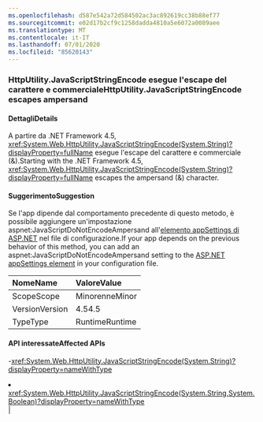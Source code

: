 ```yaml
---
ms.openlocfilehash: d587e542a72d584502ac3ac892619cc38b88ef77
ms.sourcegitcommit: e02d17b2cf9c1258dadda4810a5e6072a0089aee
ms.translationtype: MT
ms.contentlocale: it-IT
ms.lasthandoff: 07/01/2020
ms.locfileid: "85620143"
---
```

### <a name="httputilityjavascriptstringencode-escapes-ampersand"></a><span data-ttu-id="ea4ef-101">HttpUtility.JavaScriptStringEncode esegue l'escape del carattere e commerciale</span><span class="sxs-lookup"><span data-stu-id="ea4ef-101">HttpUtility.JavaScriptStringEncode escapes ampersand</span></span>

#### <a name="details"></a><span data-ttu-id="ea4ef-102">Dettagli</span><span class="sxs-lookup"><span data-stu-id="ea4ef-102">Details</span></span>

<span data-ttu-id="ea4ef-103">A partire da .NET Framework 4.5, <xref:System.Web.HttpUtility.JavaScriptStringEncode(System.String)?displayProperty=fullName> esegue l'escape del carattere e commerciale (&amp;).</span><span class="sxs-lookup"><span data-stu-id="ea4ef-103">Starting with the .NET Framework 4.5, <xref:System.Web.HttpUtility.JavaScriptStringEncode(System.String)?displayProperty=fullName> escapes the ampersand (&amp;) character.</span></span>

#### <a name="suggestion"></a><span data-ttu-id="ea4ef-104">Suggerimento</span><span class="sxs-lookup"><span data-stu-id="ea4ef-104">Suggestion</span></span>

<span data-ttu-id="ea4ef-105">Se l'app dipende dal comportamento precedente di questo metodo, è possibile aggiungere un'impostazione aspnet:JavaScriptDoNotEncodeAmpersand all'[elemento appSettings di ASP.NET](https://docs.microsoft.com/previous-versions/aspnet/hh975440(v=vs.120)) nel file di configurazione.</span><span class="sxs-lookup"><span data-stu-id="ea4ef-105">If your app depends on the previous behavior of this method, you can add an aspnet:JavaScriptDoNotEncodeAmpersand setting to the [ASP.NET appSettings element](https://docs.microsoft.com/previous-versions/aspnet/hh975440(v=vs.120)) in your configuration file.</span></span>

| <span data-ttu-id="ea4ef-106">Nome</span><span class="sxs-lookup"><span data-stu-id="ea4ef-106">Name</span></span>    | <span data-ttu-id="ea4ef-107">Valore</span><span class="sxs-lookup"><span data-stu-id="ea4ef-107">Value</span></span>       |
|:--------|:------------|
| <span data-ttu-id="ea4ef-108">Scope</span><span class="sxs-lookup"><span data-stu-id="ea4ef-108">Scope</span></span>   |<span data-ttu-id="ea4ef-109">Minorenne</span><span class="sxs-lookup"><span data-stu-id="ea4ef-109">Minor</span></span>|
|<span data-ttu-id="ea4ef-110">Version</span><span class="sxs-lookup"><span data-stu-id="ea4ef-110">Version</span></span>|<span data-ttu-id="ea4ef-111">4.5</span><span class="sxs-lookup"><span data-stu-id="ea4ef-111">4.5</span></span>|
|<span data-ttu-id="ea4ef-112">Type</span><span class="sxs-lookup"><span data-stu-id="ea4ef-112">Type</span></span>|<span data-ttu-id="ea4ef-113">Runtime</span><span class="sxs-lookup"><span data-stu-id="ea4ef-113">Runtime</span></span>

#### <a name="affected-apis"></a><span data-ttu-id="ea4ef-114">API interessate</span><span class="sxs-lookup"><span data-stu-id="ea4ef-114">Affected APIs</span></span>

-<xref:System.Web.HttpUtility.JavaScriptStringEncode(System.String)?displayProperty=nameWithType></li><li><xref:System.Web.HttpUtility.JavaScriptStringEncode(System.String,System.Boolean)?displayProperty=nameWithType></li></ul>|
